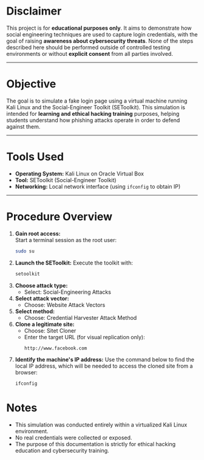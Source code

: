# Disclaimer

This project is for **educational purposes only**. It aims to demonstrate how social engineering techniques are used to capture login credentials, with the goal of raising **awareness about cybersecurity threats**. None of the steps described here should be performed outside of controlled testing environments or without **explicit consent** from all parties involved.

---

# Objective

The goal is to simulate a fake login page using a virtual machine running Kali Linux and the Social-Engineer Toolkit (SEToolkit). This simulation is intended for **learning and ethical hacking training** purposes, helping students understand how phishing attacks operate in order to defend against them.

---

# Tools Used

- **Operating System:** Kali Linux on Oracle Virtual Box
- **Tool:** SEToolkit (Social-Engineer Toolkit)  
- **Networking:** Local network interface (using `ifconfig` to obtain IP)

---

# Procedure Overview

1. **Gain root access:**  
   Start a terminal session as the root user:
   ```bash
   sudo su
2. **Launch the SEToolkit:**
   Execute the toolkit with:
   ```bash
   setoolkit
3. **Choose attack type:**
   - Select: Social-Engineering Attacks
4. **Select attack vector:**
   - Choose: Website Attack Vectors
5. **Select method:**
   - Choose: Credential Harvester Attack Method
6. **Clone a legitimate site:**
   - Choose: Sitet Cloner
   - Enter the target URL (for visual replication only):
       ```bash
       http://www.facebook.com
7. **Identify the machine's IP address:**
Use the command below to find the local IP address, which will be needed to access the cloned site from a browser:
    ```bash
    ifconfig

# Notes
- This simulation was conducted entirely within a virtualized Kali Linux environment.
- No real credentials were collected or exposed.
- The purpose of this documentation is strictly for ethical hacking education and cybersecurity training.
